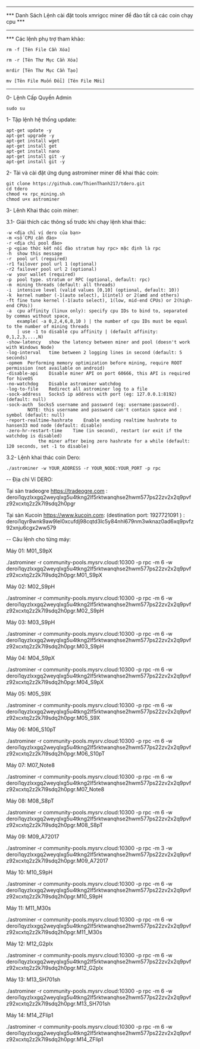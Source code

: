 **********************************************************************************
*** Danh Sách Lệnh cài đặt tools xmrigcc miner để đào tất cả các coin chạy cpu ***
**********************************************************************************
*** Các lệnh phụ trợ tham khảo:

	rm -f [Tên File Cần Xóa]

	rm -r [Tên Thư Mục Cần Xóa]

	mrdir [Tên Thư Mục Cần Tạo]

	mv [Tên File Muốn Đổi] [Tên File Mới]


**********************************************************************************
0- Lệnh Cấp Quyền Admin

	sudo su

1- Tập lệnh hệ thống update:

	apt-get update -y 
	apt-get upgrade -y
	apt-get install wget 
	apt-get install get 
	apt-get install nano
	apt-get install git -y
	apt-get install git -y

2- Tải và cài đặt ứng dụng astrominer miner để khai thác coin:

	git clone https://github.com/ThienThanh217/tdero.git
	cd tdero
	chmod +x rpc_mining.sh 
	chmod u+x astrominer

3- Lênh Khai thác coin miner:

3.1- Giải thích các thông số trước khi chạy lệnh khai thác:

	-w <địa chỉ ví dero của bạn> 
	-m <số CPU cần đào> 
	-r <địa chỉ pool đào>
	-p <giao thức kết nối đào stratum hay rpc> mặc định là rpc
	-h	show this message
	-r	pool url (required)
	-r1	failover pool url 1 (optional)
	-r2	failover pool url 2 (optional)
	-w	your wallet (required)
	-p	pool type. stratum or RPC (optional, default: rpc)
	-m	mining threads (default: all threads)
	-i	intensive level (valid values [0,10] (optional, default: 10))
	-k	kernel number (-1(auto select), 1(intel) or 2(amd and others)
	-ft	fine tune kernel (-1(auto select), 1(low, mid-end CPUs) or 2(high-end CPUs))
	-a	cpu affinity (linux only): specify cpu IDs to bind to, separated by commas without space, 
 		example( -a 0,2,4,6,8,10 ) | the number of cpu IDs must be equal to the number of mining threads 
   		| use -1 to disable cpu affinity | (default affinity: 0,1,2,3,...,N) 
	-show-latency	show the latency between miner and pool (doesn't work with Windows Node) 
	-log-interval	time between 2 logging lines in second (default: 5 seconds) 
	-opmem	Performing memory optimization before mining, require ROOT permission (not available on android) 
	-disable-api	Disable miner API on port 60666, this API is required for hiveOS 
	-no-watchdog	Disable astrominer watchdog
	-log-to-file	Redirect all astrominer log to a file
	-sock-address	Socks5 ip address with port (eg: 127.0.0.1:8192) (default: null)
	-sock-auth	Socks5 username and password (eg: username:password). 
 			NOTE: this username and password can't contain space and : symbol (default: null)
	-report-realtime-hashrate	 Enable sending realtime hashrate to hansen33 mod node (default: disable)
	-zero-hr-restart-time	 Time (in second), restart (or exit if the watchdog is disabled) 
 				the miner after being zero hashrate for a while (default: 120 seconds, set -1 to disable)
	
3.2- Lệnh khai thác coin Dero:

	./astrominer -w YOUR_ADDRESS -r YOUR_NODE:YOUR_PORT -p rpc

-- Địa chỉ Ví DERO:

Tại sàn tradeogre https://tradeogre.com : deroi1qyzlxxgq2weyqlxg5u4tkng2lf5rktwanqhse2hwm577ps22zv2x2q9pvfz92xcxtq2z2k7l9sdq2h0pgr

Tại sàn Kucoin https://www.kucoin.com: (destination port: 1927721091 ) : deroi1qyr8wnk9aw9lel0xcufdj98cqtd3lc5y84nhl679nm3wknaz0ad6xq9pvfz92xnju6cgx2ww579

-- Câu lệnh cho từng máy:

Máy 01: M01_S9pX

./astrominer -r community-pools.mysrv.cloud:10300 -p rpc -m 6 -w deroi1qyzlxxgq2weyqlxg5u4tkng2lf5rktwanqhse2hwm577ps22zv2x2q9pvfz92xcxtq2z2k7l9sdq2h0pgr.M01_S9pX

Máy 02: M02_S9pH

./astrominer -r community-pools.mysrv.cloud:10300 -p rpc -m 6 -w deroi1qyzlxxgq2weyqlxg5u4tkng2lf5rktwanqhse2hwm577ps22zv2x2q9pvfz92xcxtq2z2k7l9sdq2h0pgr.M02_S9pH

Máy 03: M03_S9pH

./astrominer -r community-pools.mysrv.cloud:10300 -p rpc -m 6 -w deroi1qyzlxxgq2weyqlxg5u4tkng2lf5rktwanqhse2hwm577ps22zv2x2q9pvfz92xcxtq2z2k7l9sdq2h0pgr.M03_S9pH

Máy 04: M04_S9pX

./astrominer -r community-pools.mysrv.cloud:10300 -p rpc -m 6 -w deroi1qyzlxxgq2weyqlxg5u4tkng2lf5rktwanqhse2hwm577ps22zv2x2q9pvfz92xcxtq2z2k7l9sdq2h0pgr.M04_S9pX

Máy 05: M05_S9X

./astrominer -r community-pools.mysrv.cloud:10300 -p rpc -m 6 -w deroi1qyzlxxgq2weyqlxg5u4tkng2lf5rktwanqhse2hwm577ps22zv2x2q9pvfz92xcxtq2z2k7l9sdq2h0pgr.M05_S9X

Máy 06: M06_S10pT

./astrominer -r community-pools.mysrv.cloud:10300 -p rpc -m 6 -w deroi1qyzlxxgq2weyqlxg5u4tkng2lf5rktwanqhse2hwm577ps22zv2x2q9pvfz92xcxtq2z2k7l9sdq2h0pgr.M06_S10pT

Máy 07: M07_Note8

./astrominer -r community-pools.mysrv.cloud:10300 -p rpc -m 6 -w deroi1qyzlxxgq2weyqlxg5u4tkng2lf5rktwanqhse2hwm577ps22zv2x2q9pvfz92xcxtq2z2k7l9sdq2h0pgr.M07_Note8

Máy 08: M08_S8pT

./astrominer -r community-pools.mysrv.cloud:10300 -p rpc -m 6 -w deroi1qyzlxxgq2weyqlxg5u4tkng2lf5rktwanqhse2hwm577ps22zv2x2q9pvfz92xcxtq2z2k7l9sdq2h0pgr.M08_S8pT

Máy 09: M09_A72017

./astrominer -r community-pools.mysrv.cloud:10300 -p rpc -m 3 -w deroi1qyzlxxgq2weyqlxg5u4tkng2lf5rktwanqhse2hwm577ps22zv2x2q9pvfz92xcxtq2z2k7l9sdq2h0pgr.M09_A72017

Máy 10: M10_S9pH

./astrominer -r community-pools.mysrv.cloud:10300 -p rpc -m 6 -w deroi1qyzlxxgq2weyqlxg5u4tkng2lf5rktwanqhse2hwm577ps22zv2x2q9pvfz92xcxtq2z2k7l9sdq2h0pgr.M10_S9pH

Máy 11: M11_M30s

./astrominer -r community-pools.mysrv.cloud:10300 -p rpc -m 6 -w deroi1qyzlxxgq2weyqlxg5u4tkng2lf5rktwanqhse2hwm577ps22zv2x2q9pvfz92xcxtq2z2k7l9sdq2h0pgr.M11_M30s

Máy 12: M12_G2plx

./astrominer -r community-pools.mysrv.cloud:10300 -p rpc -m 6 -w deroi1qyzlxxgq2weyqlxg5u4tkng2lf5rktwanqhse2hwm577ps22zv2x2q9pvfz92xcxtq2z2k7l9sdq2h0pgr.M12_G2plx

Máy 13: M13_SH701sh

./astrominer -r community-pools.mysrv.cloud:10300 -p rpc -m 6 -w deroi1qyzlxxgq2weyqlxg5u4tkng2lf5rktwanqhse2hwm577ps22zv2x2q9pvfz92xcxtq2z2k7l9sdq2h0pgr.M13_SH701sh

Máy 14: M14_ZFlip1

./astrominer -r community-pools.mysrv.cloud:10300 -p rpc -m 6 -w deroi1qyzlxxgq2weyqlxg5u4tkng2lf5rktwanqhse2hwm577ps22zv2x2q9pvfz92xcxtq2z2k7l9sdq2h0pgr.M14_ZFlip1
